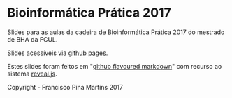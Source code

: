 # Bioinformática Prática 2017

Slides para as aulas da cadeira de Bioinformática Prática 2017 do mestrado de BHA da FCUL.

Slides acessíveis via [github pages](https://stuntspt.github.io/BP2017/).

Estes slides foram feitos em "[github flavoured markdown](https://guides.github.com/features/mastering-markdown/)" com recurso ao sistema [reveal.js](http://lab.hakim.se/reveal-js/).

Copyright - Francisco Pina Martins 2017

